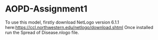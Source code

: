 # AOPD-Assignment1

To use this model, firstly download NetLogo version 6.1.1 here:https://ccl.northwestern.edu/netlogo/download.shtml
Once installed run the Spread of Disease.nlogo file.
